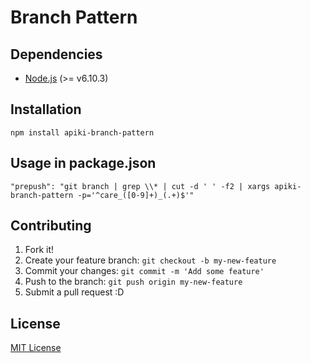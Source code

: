 # Branch Pattern

## Dependencies
* [Node.js](https://nodejs.org/en/download/) (>= v6.10.3)

## Installation
`npm install apiki-branch-pattern`

## Usage in package.json
`"prepush": "git branch | grep \\* | cut -d ' ' -f2 | xargs apiki-branch-pattern -p='^care_([0-9]+)_(.+)$'"`

## Contributing
1. Fork it!
2. Create your feature branch: `git checkout -b my-new-feature`
3. Commit your changes: `git commit -m 'Add some feature'`
4. Push to the branch: `git push origin my-new-feature`
5. Submit a pull request :D

## License
[MIT License](http://opensource.org/licenses/MIT)
